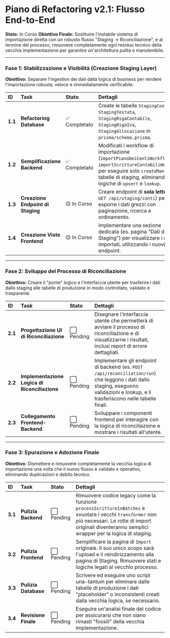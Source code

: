 # Piano di Refactoring v2.1: Flusso End-to-End

**Stato:** In Corso
**Obiettivo Finale:** Sostituire l'instabile sistema di importazione diretta con un robusto flusso "Staging -> Riconciliazione", e al termine del processo, rimuovere completamente ogni residuo tecnico della vecchia implementazione per garantire un'architettura pulita e manutenibile.

---

### **Fase 1: Stabilizzazione e Visibilità (Creazione Staging Layer)**
**Obiettivo:** Separare l'ingestion dei dati dalla logica di business per rendere l'importazione robusta, veloce e immediatamente verificabile.

| ID | Task | Stato | Dettagli |
| :-- | :--- | :--- | :--- |
| **1.1**| **Refactoring Database** | ✅ Completato | Create le tabelle `StagingConto`, `StagingTestata`, `StagingRigaContabile`, `StagingRigaIva`, `StagingAllocazione` in `prisma/schema.prisma`. |
| **1.2**| **Semplificazione Backend** | ✅ Completato | Modificati i workflow di importazione (`importPianoDeiContiWorkflow`, `importScrittureContabiliWorkflow`) per eseguire solo `createMany` sulle tabelle di staging, eliminando logiche di `upsert` e `lookup`. |
| **1.3**| **Creazione Endpoint di Staging** | 🟡 In Corso | Creare endpoint di **sola lettura** (es. `GET /api/staging/conti`) per esporre i dati grezzi con paginazione, ricerca e ordinamento. |
| **1.4**| **Creazione Viste Frontend** | 🟡 In Corso | Implementare una sezione dedicata (es. pagina "Dati di Staging") per visualizzare i dati importati, utilizzando i nuovi endpoint. |

---

### **Fase 2: Sviluppo del Processo di Riconciliazione**
**Obiettivo:** Creare il "ponte" logico e l'interfaccia utente per trasferire i dati dallo staging alle tabelle di produzione in modo controllato, validato e trasparente.

| ID | Task | Stato | Dettagli |
| :-- | :--- | :--- | :--- |
| **2.1**| **Progettazione UI di Riconciliazione** | ⬜ Pending | Disegnare l'interfaccia utente che permetterà di avviare il processo di riconciliazione e di visualizzarne i risultati, inclusi report di errore dettagliati. |
| **2.2**| **Implementazione Logica di Riconciliazione** | ⬜ Pending | Implementare gli endpoint di backend (es. `POST /api/reconciliation/run`) che leggono i dati dallo staging, eseguono validazioni e lookup, e li trasferiscono nelle tabelle finali. |
| **2.3**| **Collegamento Frontend-Backend** | ⬜ Pending | Sviluppare i componenti frontend per interagire con la logica di riconciliazione e mostrare i risultati all'utente. |

---

### **Fase 3: Epurazione e Adozione Finale**
**Obiettivo:** Dismettere e rimuovere completamente la vecchia logica di importazione una volta che il nuovo flusso è validato e operativo, eliminando duplicazioni e debito tecnico.

| ID | Task | Stato | Dettagli |
| :-- | :--- | :--- | :--- |
| **3.1**| **Pulizia Backend** | ⬜ Pending | Rimuovere codice legacy come la funzione `processScrittureInBatches` e svuotare i vecchi `transformer` non più necessari. Le rotte di import originali diventeranno semplici wrapper per la logica di staging. |
| **3.2**| **Pulizia Frontend** | ⬜ Pending | Semplificare la pagina di `Import` originale. Il suo unico scopo sarà l'upload e il reindirizzamento alla pagina di Staging. Rimuovere stati e logiche legati al vecchio processo. |
| **3.3**| **Pulizia Database** | ⬜ Pending | Scrivere ed eseguire uno script una-tantum per eliminare dalle tabelle di produzione i dati "placeholder" o inconsistenti creati dalla vecchia logica, se necessario. |
| **3.4**| **Revisione Finale** | ⬜ Pending | Eseguire un'analisi finale del codice per assicurarsi che non siano rimasti "fossili" della vecchia implementazione. | 